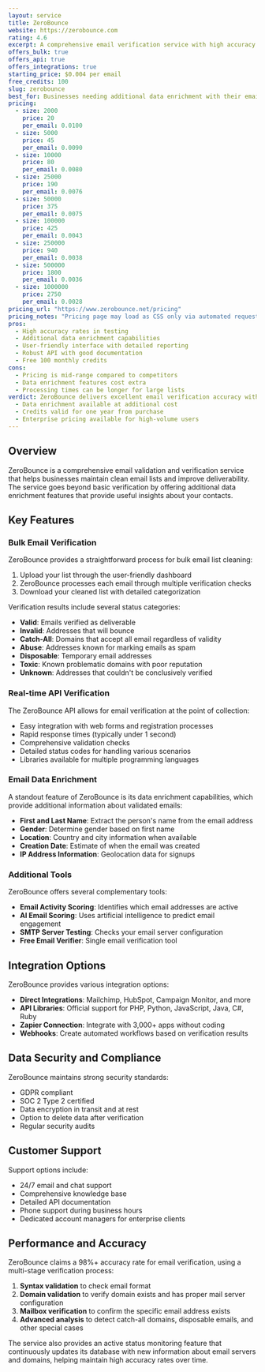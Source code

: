 ```yaml
---
layout: service
title: ZeroBounce
website: https://zerobounce.com
rating: 4.6
excerpt: A comprehensive email verification service with high accuracy rates, data enrichment features, and both bulk and API verification options.
offers_bulk: true
offers_api: true
offers_integrations: true
starting_price: $0.004 per email
free_credits: 100
slug: zerobounce
best_for: Businesses needing additional data enrichment with their email verification
pricing:
  - size: 2000
    price: 20
    per_email: 0.0100
  - size: 5000
    price: 45
    per_email: 0.0090
  - size: 10000
    price: 80
    per_email: 0.0080
  - size: 25000
    price: 190
    per_email: 0.0076
  - size: 50000
    price: 375
    per_email: 0.0075
  - size: 100000
    price: 425
    per_email: 0.0043
  - size: 250000
    price: 940
    per_email: 0.0038
  - size: 500000
    price: 1800
    per_email: 0.0036
  - size: 1000000
    price: 2750
    per_email: 0.0028
pricing_url: "https://www.zerobounce.net/pricing"
pricing_notes: "Pricing page may load as CSS only via automated requests. Manual verification needed. Known for monthly free credits and competitive volume pricing. Domain redirects from .com to .net."
pros:
  - High accuracy rates in testing
  - Additional data enrichment capabilities
  - User-friendly interface with detailed reporting
  - Robust API with good documentation
  - Free 100 monthly credits
cons:
  - Pricing is mid-range compared to competitors
  - Data enrichment features cost extra
  - Processing times can be longer for large lists
verdict: ZeroBounce delivers excellent email verification accuracy with the added benefit of useful data enrichment features. The service provides a good balance of features, usability, and pricing, making it particularly suitable for businesses that want to not only verify emails but also gather additional intelligence about their contacts. The monthly free credits are a nice bonus for small businesses or those with occasional verification needs.
  - Data enrichment available at additional cost
  - Credits valid for one year from purchase
  - Enterprise pricing available for high-volume users
---
```


## Overview

ZeroBounce is a comprehensive email validation and verification service that helps businesses maintain clean email lists and improve deliverability. The service goes beyond basic verification by offering additional data enrichment features that provide useful insights about your contacts.

## Key Features

### Bulk Email Verification

ZeroBounce provides a straightforward process for bulk email list cleaning:

1. Upload your list through the user-friendly dashboard
2. ZeroBounce processes each email through multiple verification checks
3. Download your cleaned list with detailed categorization

Verification results include several status categories:

- **Valid**: Emails verified as deliverable
- **Invalid**: Addresses that will bounce
- **Catch-All**: Domains that accept all email regardless of validity
- **Abuse**: Addresses known for marking emails as spam
- **Disposable**: Temporary email addresses
- **Toxic**: Known problematic domains with poor reputation
- **Unknown**: Addresses that couldn't be conclusively verified

### Real-time API Verification

The ZeroBounce API allows for email verification at the point of collection:

- Easy integration with web forms and registration processes
- Rapid response times (typically under 1 second)
- Comprehensive validation checks
- Detailed status codes for handling various scenarios
- Libraries available for multiple programming languages

### Email Data Enrichment

A standout feature of ZeroBounce is its data enrichment capabilities, which provide additional information about validated emails:

- **First and Last Name**: Extract the person's name from the email address
- **Gender**: Determine gender based on first name
- **Location**: Country and city information when available
- **Creation Date**: Estimate of when the email was created
- **IP Address Information**: Geolocation data for signups

### Additional Tools

ZeroBounce offers several complementary tools:

- **Email Activity Scoring**: Identifies which email addresses are active
- **AI Email Scoring**: Uses artificial intelligence to predict email engagement
- **SMTP Server Testing**: Checks your email server configuration
- **Free Email Verifier**: Single email verification tool

## Integration Options

ZeroBounce provides various integration options:

- **Direct Integrations**: Mailchimp, HubSpot, Campaign Monitor, and more
- **API Libraries**: Official support for PHP, Python, JavaScript, Java, C#, Ruby
- **Zapier Connection**: Integrate with 3,000+ apps without coding
- **Webhooks**: Create automated workflows based on verification results

## Data Security and Compliance

ZeroBounce maintains strong security standards:

- GDPR compliant
- SOC 2 Type 2 certified
- Data encryption in transit and at rest
- Option to delete data after verification
- Regular security audits

## Customer Support

Support options include:

- 24/7 email and chat support
- Comprehensive knowledge base
- Detailed API documentation
- Phone support during business hours
- Dedicated account managers for enterprise clients

## Performance and Accuracy

ZeroBounce claims a 98%+ accuracy rate for email verification, using a multi-stage verification process:

1. **Syntax validation** to check email format
2. **Domain validation** to verify domain exists and has proper mail server configuration
3. **Mailbox verification** to confirm the specific email address exists
4. **Advanced analysis** to detect catch-all domains, disposable emails, and other special cases

The service also provides an active status monitoring feature that continuously updates its database with new information about email servers and domains, helping maintain high accuracy rates over time.